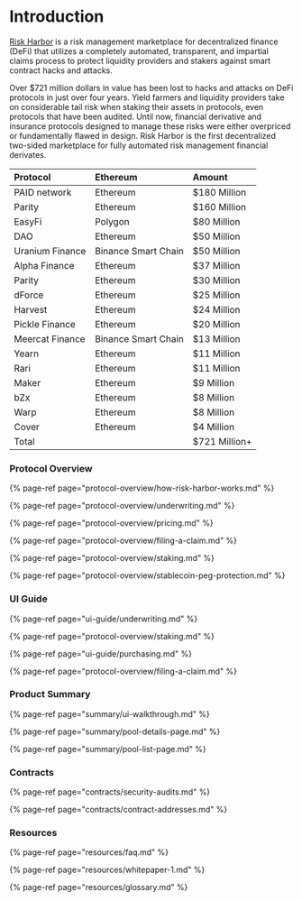 # Introduction

[Risk Harbor](https://www.riskharbor.com/) is a risk management marketplace for decentralized finance \(DeFi\) that utilizes a completely automated, transparent, and impartial claims process to protect liquidity providers and stakers against smart contract hacks and attacks.

Over $721 million dollars in value has been lost to hacks and attacks on DeFi protocols in just over four years. Yield farmers and liquidity providers take on considerable tail risk when staking their assets in protocols, even protocols that have been audited. Until now, financial derivative and insurance protocols designed to manage these risks were either overpriced or fundamentally flawed in design. Risk Harbor is the first decentralized two-sided marketplace for fully automated risk management financial derivates.

| Protocol | Ethereum | Amount |
| :--- | :--- | :--- |
| PAID network | Ethereum | $180 Million |
| Parity | Ethereum | $160 Million |
| EasyFi | Polygon | $80 Million |
| DAO | Ethereum | $50 Million |
| Uranium Finance | Binance Smart Chain | $50 Million |
| Alpha Finance | Ethereum | $37 Million |
| Parity | Ethereum | $30 Million |
| dForce | Ethereum | $25 Million |
| Harvest | Ethereum | $24 Million |
| Pickle Finance | Ethereum | $20 Million |
| Meercat Finance | Binance Smart Chain | $13 Million |
| Yearn | Ethereum | $11 Million |
| Rari | Ethereum | $11 Million |
| Maker | Ethereum | $9 Million |
| bZx | Ethereum | $8 Million |
| Warp | Ethereum | $8 Million |
| Cover | Ethereum | $4 Million |
| Total |   | $721 Million+ |

### Protocol Overview

{% page-ref page="protocol-overview/how-risk-harbor-works.md" %}

{% page-ref page="protocol-overview/underwriting.md" %}

{% page-ref page="protocol-overview/pricing.md" %}

{% page-ref page="protocol-overview/filing-a-claim.md" %}

{% page-ref page="protocol-overview/staking.md" %}

{% page-ref page="protocol-overview/stablecoin-peg-protection.md" %}

### UI Guide

{% page-ref page="ui-guide/underwriting.md" %}

{% page-ref page="protocol-overview/staking.md" %}

{% page-ref page="ui-guide/purchasing.md" %}

{% page-ref page="protocol-overview/filing-a-claim.md" %}

### Product Summary

{% page-ref page="summary/ui-walkthrough.md" %}

{% page-ref page="summary/pool-details-page.md" %}

{% page-ref page="summary/pool-list-page.md" %}

### Contracts

{% page-ref page="contracts/security-audits.md" %}

{% page-ref page="contracts/contract-addresses.md" %}

### Resources

{% page-ref page="resources/faq.md" %}

{% page-ref page="resources/whitepaper-1.md" %}

{% page-ref page="resources/glossary.md" %}

